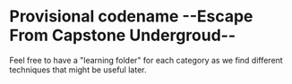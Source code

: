 # Provisional codename --Escape From Capstone Undergroud--

Feel free to have a "learning folder" for each category as we find 
different techniques that might be useful later.